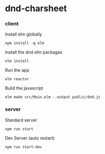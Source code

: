 # dnd-charsheet

### client

Install elm globally

```
npm install -g elm
```

Install the dnd elm packages
```
elm install
```

Run the app
```
elm reactor
```


Build the javascript
```
elm make src/Main.elm --output public/dnd.js
```

### server

Standard server
```
npm run start
```
Dev Server (auto restart)
```
npm run start-dev
```
